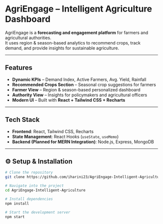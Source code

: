 #  AgriEngage – Intelligent Agriculture Dashboard

AgriEngage is a **forecasting and engagement platform** for farmers and agricultural authorities.  
It uses region & season-based analytics to recommend crops, track demand, and provide insights for sustainable agriculture.  

---

##  Features
-  **Dynamic KPIs** – Demand Index, Active Farmers, Avg. Yield, Rainfall  
-  **Recommended Crops Section** – Seasonal crop suggestions for farmers  
-  **Farmer View** – Region & season-based personalized dashboard  
-  **Authority View** – Insights for policymakers and agricultural officers  
-  **Modern UI** – Built with **React + Tailwind CSS + Recharts**  

---

##  Tech Stack
- **Frontend**: React, Tailwind CSS, Recharts  
- **State Management**: React Hooks (`useState`, `useMemo`)  
- **Backend (Planned for MERN Integration)**: Node.js, Express, MongoDB  
---

## ⚙️ Setup & Installation

```bash
# Clone the repository
git clone https://github.com/iharini23/AgriEngage-Intelligent-Agriculture.git

# Navigate into the project
cd AgriEngage-Intelligent-Agriculture

# Install dependencies
npm install

# Start the development server
npm start
